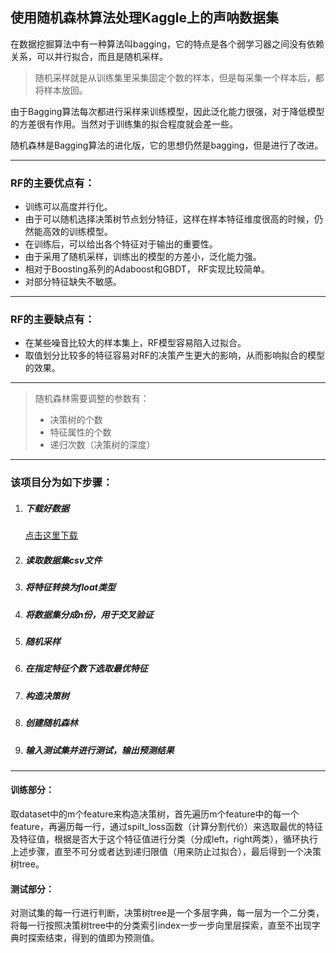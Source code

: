 ## 使用随机森林算法处理Kaggle上的声呐数据集

在数据挖掘算法中有一种算法叫bagging，它的特点是各个弱学习器之间没有依赖关系，可以并行拟合，而且是随机采样。

> 随机采样就是从训练集里采集固定个数的样本，但是每采集一个样本后，都将样本放回。

由于Bagging算法每次都进行采样来训练模型，因此泛化能力很强，对于降低模型的方差很有作用。当然对于训练集的拟合程度就会差一些。

随机森林是Bagging算法的进化版，它的思想仍然是bagging，但是进行了改进。

---

### RF的主要优点有：

- 训练可以高度并行化。
- 由于可以随机选择决策树节点划分特征，这样在样本特征维度很高的时候，仍然能高效的训练模型。
- 在训练后，可以给出各个特征对于输出的重要性。
- 由于采用了随机采样，训练出的模型的方差小，泛化能力强。
- 相对于Boosting系列的Adaboost和GBDT， RF实现比较简单。
- 对部分特征缺失不敏感。

---

### RF的主要缺点有：

- 在某些噪音比较大的样本集上，RF模型容易陷入过拟合。
- 取值划分比较多的特征容易对RF的决策产生更大的影响，从而影响拟合的模型的效果。

---

> 随机森林需要调整的参数有：
>
> - 决策树的个数
> - 特征属性的个数
> - 递归次数（决策树的深度）

---

### 该项目分为如下步骤：

1. ##### 下载好数据

   [点击这里下载](https://archive.ics.uci.edu/ml/machine-learning-databases/undocumented/connectionist-bench/sonar/)

2. #####  读取数据集csv文件

3. ##### 将特征转换为float类型

4. ##### 将数据集分成n份，用于交叉验证

5. ##### 随机采样

6. ##### 在指定特征个数下选取最优特征

7. ##### 构造决策树

8. ##### 创建随机森林

9. ##### 输入测试集并进行测试，输出预测结果

---

#### 训练部分：

​	取dataset中的m个feature来构造决策树，首先遍历m个feature中的每一个feature，再遍历每一行，通过spilt_loss函数（计算分割代价）来选取最优的特征及特征值，根据是否大于这个特征值进行分类（分成left，right两类），循环执行上述步骤，直至不可分或者达到递归限值（用来防止过拟合），最后得到一个决策树tree。

#### 测试部分：

​	对测试集的每一行进行判断，决策树tree是一个多层字典，每一层为一个二分类，将每一行按照决策树tree中的分类索引index一步一步向里层探索，直至不出现字典时探索结束，得到的值即为预测值。











